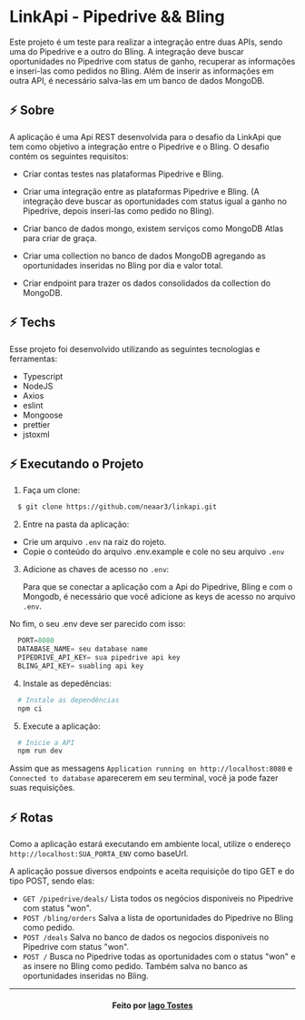 # LinkApi - Pipedrive && Bling

Este projeto é um teste para realizar a integração entre duas APIs, sendo uma do Pipedrive e a outro do Bling. A integração deve buscar oportunidades no Pipedrive com status de ganho, recuperar as informações e inseri-las como pedidos no Bling. Além de inserir as informações em outra API, é necessário salva-las em um banco de dados MongoDB.

## ⚡ Sobre
A aplicação é uma Api REST desenvolvida para o desafio da LinkApi que tem como objetivo a integração entre o Pipedrive e o Bling.
O desafio contém os seguintes requisitos:
  - Criar contas testes nas plataformas Pipedrive e Bling.

  - Criar uma integração entre as plataformas Pipedrive e Bling. (A integração deve buscar as oportunidades com status igual a ganho no Pipedrive, depois inseri-las como pedido no Bling).

  - Criar banco de dados mongo, existem serviços como MongoDB Atlas para criar de graça.

  - Criar uma collection no banco de dados MongoDB agregando as oportunidades inseridas no Bling por dia e valor total.

  - Criar endpoint para trazer os dados consolidados da collection do MongoDB.

## ⚡ Techs
Esse projeto foi desenvolvido utilizando as seguintes tecnologias e ferramentas:

- Typescript
- NodeJS
- Axios
- eslint
- Mongoose
- prettier
- jstoxml

## ⚡ Executando o Projeto

1. Faça um clone:

```sh
  $ git clone https://github.com/neaar3/linkapi.git
```

2. Entre na pasta da aplicação:

  - Crie um arquivo ``.env`` na raiz do rojeto.
  - Copie o conteúdo do arquivo .env.example e cole no seu arquivo ``.env``

3. Adicione as chaves de acesso no ``.env``:

    Para que se conectar a aplicação com a Api do Pipedrive, Bling e com o Mongodb, é necessário que você adicione as keys de acesso no arquivo ``.env``.


  No fim, o seu .env deve ser parecido com isso: 
  ```ts
    PORT=8080
    DATABASE_NAME= seu database name
    PIPEDRIVE_API_KEY= sua pipedrive api key
    BLING_API_KEY= suabling api key
  ```
4. Instale as depedências:
```sh
  # Instale as dependências
  npm ci
```

5. Execute a aplicação:
```sh
  # Inicie a API
  npm run dev
```

Assim que as messagens ``Application running on http://localhost:8080`` e ``Connected to database`` aparecerem em seu terminal, você ja pode fazer suas requisições.
## ⚡ Rotas

Como a aplicação estará executando em ambiente local, utilize o endereço ``http://localhost:SUA_PORTA_ENV`` como baseUrl.

A aplicação possue diversos endpoints e aceita requisiçõe do tipo GET e do tipo POST, sendo elas: 

  - ``GET /pipedrive/deals/``
  Lista todos os negócios disponiveis no Pipedrive com status "won".
  - ``POST /bling/orders``
  Salva a lista de oportunidades do Pipedrive no Bling como pedido.
  - ``POST /deals``
  Salva no banco de dados os negocios disponiveis no Pipedrive com status "won".
  - ``POST /``
  Busca no Pipedrive todas as oportunidades com o status "won" e as insere no Bling como pedido.
  Também salva no banco as oportunidades inseridas no Bling.

---
<h4 align="center">
    Feito por <a href="https://www.linkedin.com/in/iago-tostes/" target="_blank">Iago Tostes</a>
</h4>
